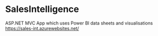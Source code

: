 # SalesIntelligence
ASP.NET MVC App which uses Power BI data sheets and visualisations
https://sales-int.azurewebsites.net/

